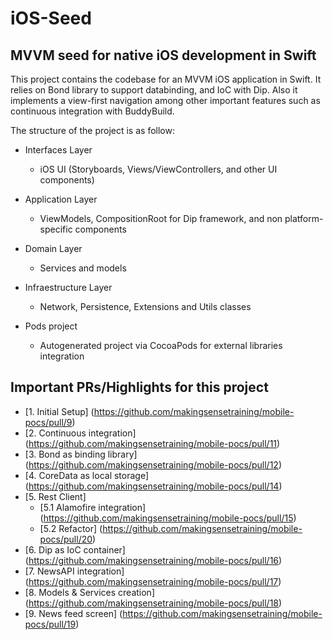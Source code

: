 # iOS-Seed

## MVVM seed for native iOS development in Swift

This project contains the codebase for an MVVM iOS application in Swift. It relies on Bond library to support databinding, and IoC with Dip. Also it implements a view-first navigation among other important features such as continuous integration with BuddyBuild.

The structure of the project is as follow:

- Interfaces Layer
  - iOS UI (Storyboards, Views/ViewControllers, and other UI components)

- Application Layer
  - ViewModels, CompositionRoot for Dip framework, and non platform-specific components
  
- Domain Layer
  - Services and models

- Infraestructure Layer
  - Network, Persistence, Extensions and Utils classes
 
- Pods project
  - Autogenerated project via CocoaPods for external libraries integration
  
## Important PRs/Highlights for this project

- [1. Initial Setup] (https://github.com/makingsensetraining/mobile-pocs/pull/9)
- [2. Continuous integration] (https://github.com/makingsensetraining/mobile-pocs/pull/11)
- [3. Bond as binding library] (https://github.com/makingsensetraining/mobile-pocs/pull/12)
- [4. CoreData as local storage] (https://github.com/makingsensetraining/mobile-pocs/pull/14)
- [5. Rest Client] 
  - [5.1 Alamofire integration] (https://github.com/makingsensetraining/mobile-pocs/pull/15)
  - [5.2 Refactor] (https://github.com/makingsensetraining/mobile-pocs/pull/20)
- [6. Dip as IoC container] (https://github.com/makingsensetraining/mobile-pocs/pull/16)
- [7. NewsAPI integration] (https://github.com/makingsensetraining/mobile-pocs/pull/17)
- [8. Models & Services creation] (https://github.com/makingsensetraining/mobile-pocs/pull/18)
- [9. News feed screen] (https://github.com/makingsensetraining/mobile-pocs/pull/19)
